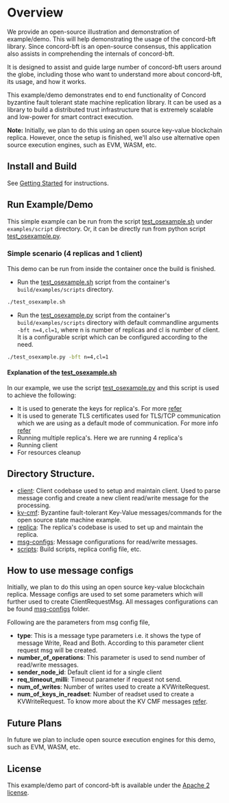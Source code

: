 # Overview
We provide an open-source illustration and demonstration of example/demo. This will help demonstrating the usage of the concord-bft library. Since concord-bft is an open-source consensus, this application also assists in comprehending the internals of concord-bft.

It is designed to assist and guide large number of concord-bft users around the globe, including those who want to understand more about concord-bft, its usage, and how it works.

This example/demo demonstrates end to end functionality of Concord byzantine fault tolerant state machine replication library. It can be used as a library to build a distributed trust infrastructure that is extremely scalable and low-power for smart contract execution.

**Note:** Initially, we plan to do this using an open source key-value blockchain replica. However, once the setup is finished, we'll also use alternative open source execution engines, such as EVM, WASM, etc.


## Install and Build
See [Getting Started](https://github.com/vmware/concord-bft/wiki/Getting-Started) for instructions.


## Run Example/Demo
This simple example can be run from the script [test_osexample.sh](scripts/test_osexample.sh) under `examples/script` directory.
Or, it can be directly run from python script [test_osexample.py](scripts/test_osexample.py.in).


### Simple scenario (4 replicas and 1 client)
This demo can be run from inside the container once the build is finished.

* Run the [test_osexample.sh](scripts/test_osexample.sh) script from the container's `build/examples/scripts` directory.
```sh
./test_osexample.sh
```
* Run the [test_osexample.py](scripts/test_osexample.py.in) script from the container's `build/examples/scripts` directory with default commandline arguments `-bft n=4,cl=1`, where n is number of replicas and cl is number of client.
It is a configurable script which can be configured according to the need.
```sh
./test_osexample.py -bft n=4,cl=1
```


#### Explanation of the [test_osexample.sh](scripts/test_osexample.sh)
In our example, we use the script [test_osexample.py](scripts/test_osexample.py.in) and this script is used to achieve the following:
* It is used to generate the keys for replica's. For more [refer](../tools/README.md)
* It is used to generate TLS certificates used for TLS/TCP communication which we are using as a default mode of communication. For more info [refer](../scripts/linux/create_tls_certs.sh)
* Running multiple replica's. Here we are running 4 replica's
* Running client
* For resources cleanup


## Directory Structure.
- [client](./client): Client codebase used to setup and maintain client. Used to parse message config and create a new client read/write message for the processing.
- [kv-cmf](./kv-cmf): Byzantine fault-tolerant Key-Value messages/commands for the open source state machine example.
- [replica](./replica): The replica's codebase is used to set up and maintain the replica.
- [msg-configs](./msg-configs): Message configurations for read/write messages.
- [scripts](./scripts): Build scripts, replica config file, etc.

## How to use message configs
Initially, we plan to do this using an open source key-value blockchain replica.
Message configs are used to set some parameters which will further used to create ClientRequestMsg.
All messages configurations can be found [msg-configs](./msg-configs) folder.

Following are the parameters from msg config file,
* **type**: This is a message type parameters i.e. it shows the type of message Write, Read and Both. According to this parameter client request msg will be created.
* **number_of_operations**: This parameter is used to send number of read/write messages.
* **sender_node_id**: Default client id for a single client
* **req_timeout_milli**: Timeout parameter if request not send.
* **num_of_writes**: Number of writes used to create a KVWriteRequest.
* **num_of_keys_in_readset**: Number of readset used to create a KVWriteRequest. To know more about the KV CMF messages [refer](./kv-cmf/kv_replica_msgs.cmf).


## Future Plans
In future we plan to include open source execution engines for this demo, such as EVM, WASM, etc.


## License
This example/demo part of concord-bft is available under the [Apache 2 license](../LICENSE).
